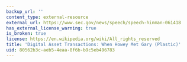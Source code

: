 ```yaml
---
backup_url: ''
content_type: external-resource
external_url: https://www.sec.gov/news/speech/speech-hinman-061418
has_external_license_warning: true
is_broken: true
license: https://en.wikipedia.org/wiki/All_rights_reserved
title: 'Digital Asset Transactions: When Howey Met Gary (Plastic)'
uid: 80562b3c-aeb5-4eaa-8f6b-b9c5eb496783
---
```

